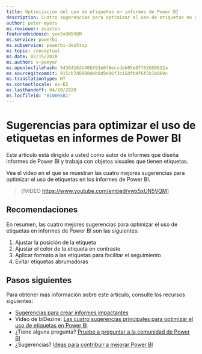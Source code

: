 ```yaml
---
title: Optimización del uso de etiquetas en informes de Power BI
description: Cuatro sugerencias para optimizar el uso de etiquetas en objetos visuales de informes de Power BI, en Power BI Desktop o el servicio Power BI.
author: peter-myers
ms.reviewer: asaxton
featuredvideoid: ywx5xUN5VQM
ms.service: powerbi
ms.subservice: powerbi-desktop
ms.topic: conceptual
ms.date: 02/15/2020
ms.author: v-pemyer
ms.openlocfilehash: 54364162b48b591e0f8eccdeb05e07f02656632a
ms.sourcegitcommit: 915cb7d8088deb0d9d86f3b15dfb4f6f5b1b869c
ms.translationtype: HT
ms.contentlocale: es-ES
ms.lasthandoff: 04/10/2020
ms.locfileid: "81006581"
---
```

# <a name="tips-to-optimize-the-use-of-labels-in-power-bi-reports"></a>Sugerencias para optimizar el uso de etiquetas en informes de Power BI

Este artículo está dirigido a usted como autor de informes que diseña informes de Power BI y trabaja con objetos visuales que tienen etiquetas.

Vea el vídeo en el que se muestran las cuatro mejores sugerencias para optimizar el uso de etiquetas en los informes de Power BI.

> [!VIDEO https://www.youtube.com/embed/ywx5xUN5VQM]

## <a name="tips"></a>Recomendaciones

En resumen, las cuatro mejores sugerencias para optimizar el uso de etiquetas en informes de Power BI son las siguientes:

1. Ajustar la posición de la etiqueta
1. Ajustar el color de la etiqueta en contraste
1. Aplicar formato a las etiquetas para facilitar el seguimiento
1. Evitar etiquetas abrumadoras

## <a name="next-steps"></a>Pasos siguientes

Para obtener más información sobre este artículo, consulte los recursos siguientes:

- [Sugerencias para crear informes impactantes](../power-bi-reports-tips-and-tricks-for-creating.md)
- Vídeo de biDezine: [Las cuatro sugerencias principales para optimizar el uso de etiquetas en Power BI](https://www.youtube.com/watch?v=ywx5xUN5VQM)
- ¿Tiene alguna pregunta? [Pruebe a preguntar a la comunidad de Power BI](https://community.powerbi.com/)
- ¿Sugerencias? [Ideas para contribuir a mejorar Power BI](https://ideas.powerbi.com)

